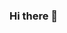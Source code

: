 ### Hi there 👋

<!--
**AmirathTIDJANI/AmirathTIDJANI** is a ✨ _special_ ✨ repository because its `README.md` (this file) appears on your GitHub profile.

Here are some ideas to get you started:

- 🌱 I'm currently learning digital transformation management 
- 👯 I'm looking to work in the digital marketing and sales professions
- 🤔 I'm passionate about digital and I'm keen to learn even more with SAYNA.
- 💬 Ask me about ...
- 📫 How to reach me: amirathtidjani@gmail.com
- 😄 How about me: https://www.linkedin.com/in/amirath-tidjani-195601191/
  --!>
